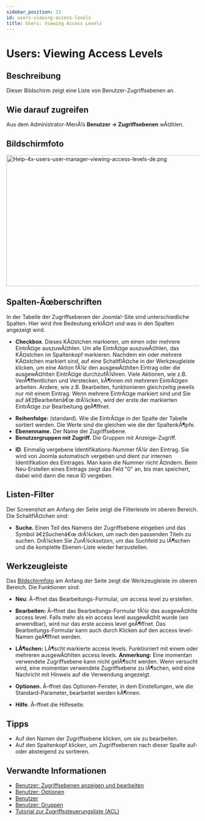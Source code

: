 ```yaml
---
sidebar_position: 13
id: users-viewing-access-levels
title: Users: Viewing Access Levels
---
```

# Users: Viewing Access Levels
## Beschreibung

Dieser Bildschirm zeigt eine Liste von Benutzer-Zugriffsebenen an.

## Wie darauf zugreifen

Aus dem Administrator-MenÃ¼ **Benutzer **→** Zugriffsebenen** wÃ¤hlen.

## Bildschirmfoto

<img
src="https://docs.joomla.org/images/thumb/4/42/Help-4x-users-user-manager-viewing-access-levels-de.png/800px-Help-4x-users-user-manager-viewing-access-levels-de.png"
decoding="async"
srcset="https://docs.joomla.org/images/thumb/4/42/Help-4x-users-user-manager-viewing-access-levels-de.png/1200px-Help-4x-users-user-manager-viewing-access-levels-de.png 1.5x, https://docs.joomla.org/images/4/42/Help-4x-users-user-manager-viewing-access-levels-de.png 2x"
data-file-width="1357" data-file-height="583" width="800" height="344"
alt="Help-4x-users-user-manager-viewing-access-levels-de.png" />

## Spalten-Ãœberschriften

In der Tabelle der Zugriffsebenen der Joomla!-Site sind unterschiedliche
Spalten. Hier wird ihre Bedeutung erklÃ¤rt und was in den Spalten
angezeigt wird.

- **Checkbox**. Dieses KÃ¤stchen markieren, um einen oder mehrere
  EintrÃ¤ge auszuwÃ¤hlen. Um alle EintrÃ¤ge auszuwÃ¤hlen, das KÃ¤stchen
  im Spaltenkopf markieren. Nachdem ein oder mehrere KÃ¤stchen markiert
  sind, auf eine SchaltflÃ¤che in der Werkzeugleiste klicken, um eine
  Aktion fÃ¼r den ausgewÃ¤hlten Eintrag oder die ausgewÃ¤hlten EintrÃ¤ge
  durchzufÃ¼hren. Viele Aktionen, wie z.B. VerÃ¶ffentlichen und
  Verstecken, kÃ¶nnen mit mehreren EintrÃ¤gen arbeiten. Andere, wie z.B.
  Bearbeiten, funktionieren gleichzeitig jeweils nur mit einem Eintrag.
  Wenn mehrere EintrÃ¤ge markiert sind und Sie auf â€žBearbeitenâ€œ
  drÃ¼cken, wird der erste der markierten EintrÃ¤ge zur Bearbeitung
  geÃ¶ffnet.

<!-- -->

- **Reihenfolge:** (standard). Wie die EintrÃ¤ge in der Spalte der
  Tabelle sortiert werden. Die Werte sind die gleichen wie die der
  SpaltenkÃ¶pfe.
- **Ebenenname.** Der Name der Zugriffsebene.
- **Benutzergruppen mit Zugriff.** Die Gruppen mit Anzeige-Zugriff.

<!-- -->

- **ID**. Einmalig vergebene Identifikations-Nummer fÃ¼r den Eintrag.
  Sie wird von Joomla automatisch vergeben und dient zur internen
  Identifikation des Eintrages. Man kann die Nummer nicht Ã¤ndern. Beim
  Neu-Erstellen eines Eintrags zeigt das Feld "0" an, bis man speichert,
  dabei wird dann die neue ID vergeben.

## Listen-Filter

Der Screenshot am Anfang der Seite zeigt die Filterleiste im oberen
Bereich. Die SchaltflÃ¤chen sind:

- **Suche.** Einen Teil des Namens der Zugriffsebene eingeben und das
  Symbol â€žSuchenâ€œ drÃ¼cken, um nach den passenden Titeln zu suchen.
  DrÃ¼cken Sie *ZurÃ¼cksetzen*, um das Suchfeld zu lÃ¶schen und die
  komplette Ebenen-Liste wieder herzustellen.

## Werkzeugleiste

Das [Bildschirmfoto](#Bildschirmfoto) am Anfang der Seite zeigt die
Werkzeugleiste im oberen Bereich. Die Funktionen sind:

- **Neu**: Ã–ffnet das Bearbeitungs-Formular, um access level zu
  erstellen.

<!-- -->

- **Bearbeiten:** Ã–ffnet das Bearbeitungs-Formular fÃ¼r das
  ausgewÃ¤hlte access level. Falls mehr als ein access level ausgewÃ¤hlt
  wurde (wo anwendbar), wird nur das erste access level geÃ¶ffnet. Das
  Bearbeitungs-Formular kann auch durch Klicken auf den access
  level-Namen geÃ¶ffnet werden.

<!-- -->

- **LÃ¶schen:** LÃ¶scht markierte access levels. Funktioniert mit einem
  oder mehreren ausgewÃ¤hlten access levels. **Anmerkung:** Eine
  momentan verwendete Zugriffsebene kann nicht gelÃ¶scht werden. Wenn
  versucht wird, eine momentan verwendete Zugriffsebene zu lÃ¶schen,
  wird eine Nachricht mit Hinweis auf die Verwendung angezeigt.

<!-- -->

- **Optionen.** Ã–ffnet das Optionen-Fenster, in dem Einstellungen, wie
  die Standard-Parameter, bearbeitet werden kÃ¶nnen.

<!-- -->

- **Hilfe**. Ã–ffnet die Hilfeseite.

## Tipps

- Auf den Namen der Zugriffsebene klicken, um sie zu bearbeiten.
- Auf den Spaltenkopf klicken, um Zugriffsebenen nach dieser Spalte auf-
  oder absteigend zu sortieren.

## Verwandte Informationen

- [Benutzer: Zugriffsebenen anzeigen und
  bearbeiten](https://docs.joomla.org/Help4.x:Users:_Edit_Viewing_Access_Level/de "Help4.x:Users: Edit Viewing Access Level/de")
- [Benutzer:
  Optionen](https://docs.joomla.org/Help4.x:Users:_Options/de "Help4.x:Users: Options/de")
- [Benutzer](https://docs.joomla.org/Help4.x:Users/de "Help4.x:Users/de")
- [Benutzer:
  Gruppen](https://docs.joomla.org/Help4.x:Users:_Groups/de "Help4.x:Users: Groups/de")
- [Tutorial zur Zugriffssteuerungsliste
  (ACL)](https://docs.joomla.org/J3.x:Access_Control_List_Tutorial/de "J3.x:Access Control List Tutorial/de")
